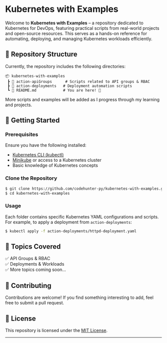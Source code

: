 # Kubernetes with Examples

Welcome to **Kubernetes with Examples** – a repository dedicated to Kubernetes for DevOps, featuring practical scripts from real-world projects and open-source resources. This serves as a hands-on reference for automating, deploying, and managing Kubernetes workloads efficiently.

## 📂 Repository Structure

Currently, the repository includes the following directories:

```
📦 kubernetes-with-examples
 ┣ 📂 action-apiGroups      # Scripts related to API groups & RBAC
 ┣ 📂 action-deployments   # Deployment automation scripts
 ┗ 📜 README.md            # You are here! 📖
```

More scripts and examples will be added as I progress through my learning and projects.

## 🚀 Getting Started

### Prerequisites
Ensure you have the following installed:
- [Kubernetes CLI (kubectl)](https://kubernetes.io/docs/tasks/tools/)
- [Minikube](https://minikube.sigs.k8s.io/docs/) or access to a Kubernetes cluster
- Basic knowledge of Kubernetes concepts

### Clone the Repository
```sh
$ git clone https://github.com/codehunter-py/kubernetes-with-examples.git
$ cd kubernetes-with-examples
```

### Usage
Each folder contains specific Kubernetes YAML configurations and scripts.
For example, to apply a deployment from `action-deployments`:
```sh
$ kubectl apply -f action-deployments/httpd-deployment.yaml
```

## 📌 Topics Covered
✅ API Groups & RBAC  
✅ Deployments & Workloads  
✅ More topics coming soon...

## 📢 Contributing
Contributions are welcome! If you find something interesting to add, feel free to submit a pull request.

## 📜 License
This repository is licensed under the [MIT License](LICENSE).

---
